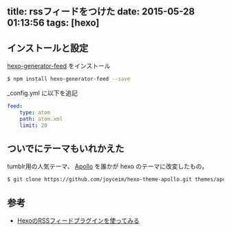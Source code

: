 title: rssフィードをつけた
date: 2015-05-28 01:13:56
tags: [hexo]
---

## インストールと設定

[hexo-generator-feed](https://github.com/hexojs/hexo-generator-feed) をインストール

``` bash
$ npm install hexo-generator-feed --save
```

_config.yml に以下を追記

``` yaml
feed:
    type: atom
    path: atom.xml
    limit: 20
```

<!-- more -->

## ついでにテーマもいれかえた

tumblr用の人気テーマ、 [Apollo](https://github.com/sanographix/tumblr/tree/master/apollo) を誰かが hexo のテーマに改変したもの。

``` bash
$ git clone https://github.com/joyceim/hexo-theme-apollo.git themes/apollo
```

## 参考
- [HexoのRSSフィードプラグインを使ってみる](http://qiita.com/f_prg/items/c5a465c79a9980b98495)